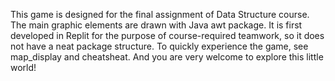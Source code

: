 This game is designed for the final assignment of Data Structure course. The main graphic elements are drawn with Java awt package. It is first developed in Replit for the purpose of course-required teamwork, so it does not have a neat package structure.
To quickly experience the game, see map_display and cheatsheat. And you are very welcome to explore this little world!
